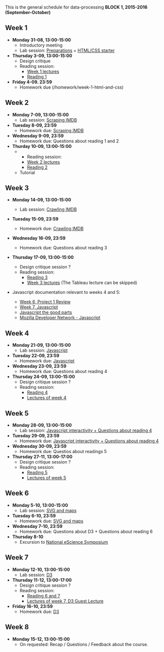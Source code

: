 This is the general schedule for data-processing **BLOCK 1, 2015-2016 (September-October)**

## Week 1

* **Monday 31-08, 13:00-15:00** 
   * Introductory meeting
   * Lab session: [Preparations](/homework/preparations) + [HTML/CSS starter](/homework/week-1-html-and-css)
* **Thursday 3-09, 13:00-15:00** 
   * Design critique  
   * Reading session:
      * [Week 1 lectures](/lectures/week-1) 
      * [Reading 1](/readings/reading-1)
* **Friday 4-09. 23:59**
   * Homework due (/homework/week-1-html-and-css)
   
## Week 2

* **Monday 7-09, 13:00-15:00** 
   * Lab session: [Scraping IMDB](/homework/week-2-scraping)
* **Tuesday 8-09, 23:59** 
   * Homework due: [Scraping IMDB](/homework/week-2-scraping)
* **Wednesday 9-09, 23:59**
   * Homework due: Questions about reading 1 and 2
* **Thurday 10-09, 13:00-15:00**
   * * Reading session: 
      * [Week 2 lectures](/lectures/week-2) 
      * [Reading 2](/readings/reading-2)
   * Tutorial

## Week 3
* **Monday 14-09, 13:00-15:00**
   * Lab session: [Crawling IMDB](/homework/week-3-crawling)
* **Tuesday 15-09, 23:59**
   * Homework due: [Crawling IMDB](/homework/week-3-crawling)
* **Wednesday 16-09, 23:59**
   * Homework due: Questions about reading 3
* **Thursday 17-09, 13:00-15:00**
   * Design critique session ?
   * Reading session:
      * [Reading 3](/readings/reading-3)
      * [Week 3 lectures](/lectures/week-3)  (The Tableau lecture can be skipped)

* Javascript documentation relevant to weeks 4 and 5:
   * [Week 6, Project 1 Review](/lectures/week-6#project-1-review)
   * [Week 7, Javascript](/lectures/week-7#javascript)
   * [Javascript the good parts](http://www.livestream.com/etsy/video?clipId=pla_1463e546-47ed-4a93-b59a-bd52b236e8b8)
   * [Mozilla Developer Network - Javascript](https://developer.mozilla.org/nl/docs/Web/JavaScript)

## Week 4
* **Monday 21-09, 13:00-15:00**
   * Lab session: [Javascript](/homework/week-4-javascript)
* **Tuesday 22-09, 23:59**
   * Homework due: [Javascript](/homework/week-4-javascript)
* **Wednesday 23-09, 23:59**
   * Homework due: Questions about reading 4
* **Thursday 24-09, 13:00-15:00**
   * Design critique session ?
   * Reading session:
      * [Reading 4](/readings/reading-4)
      * [Lectures of week 4](/lectures/week-4)

## Week 5
* **Monday 28-09, 13:00-15:00**
   * Lab session: [Javascript interactivity + Questions about reading 4](/homework/week-5-interactivity)
* **Tuesday 29-09, 23:59**
   * Homework due: [Javascript interactivity + Questions about reading 4](/homework/week-5-interactivity)
* **Wednesday 30-09, 23:59**
   * Homework due: Questios about readings 5
* **Thursday 27-11, 13:00-17:00**
   * Design critique session ?
   * Reading session:
      * [Reading 5](/readings/reading-5)
      * [Lectures of week 5](/lectures/week-5)

## Week 6
* **Monday 5-10, 13:00-15:00**
   * Lab session: [SVG and maps](/homework/week-6-svg-and-maps)
* **Tuesday 6-10, 23:59**
   * Homework due: [SVG and maps](/homework/week-6-svg-and-maps)
* **Wednesday 7-10, 23:59**
   * Homework due: Questions about D3 + Questions about reading 6
* **Thursday 8-10**
   * Excursion to [National eScience Symposium](https://www.esciencecenter.nl/?/symposium/)
   

## Week 7
* **Monday 12-10, 13:00-15:00**
   * Lab session: [D3](/homework/week-7-svg-and-d3)
* **Thursday 11-12, 13:00-17:00**
   * Design critique session ?
   * Reading session:
      * [Reading 6 and 7](/readings/reading-6)
      * [Lectures of week 7, D3 Guest Lecture](/lectures/week-7#d3-guest-lecture)
* **Friday 16-10, 23:59**
   * Homework due: [D3](/homework/week-7-svg-and-d3)

## Week 8
* **Monday 15-12, 13:00-15:00**
   * On requested: Recap / Questions / Feedback about the course.

